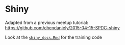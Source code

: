 # Shiny

Adapted from a previous meetup tutorial: https://github.com/chendaniely/2015-04-15-SPDC-shiny

Look at the [`shiny_docs.Rmd`](https://github.com/bi-sdal/workshop/blob/master/training/120-shiny/shiny_docs.Rmd) for the training code
